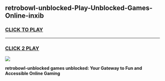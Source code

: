 
## retrobowl-unblocked-Play-Unblocked-Games-Online-inxib
<h3>
<a href="https://premium76.site?title=retrobowl-unblocked&ref=25A">CLICK TO PLAY</a></h3>
<hr>

<h3>
<a href="https://premium76.site?title=retrobowl-unblocked&ref=25A">CLICK 2 PLAY</a>
  
</h3>

<a href="https://premium76.site?title=retrobowl-unblocked&ref=25A"><img src="https://clearcache.store/games.png"></a>


**retrobowl-unblocked games unblocked: Your Gateway to Fun and Accessible Online Gaming**
